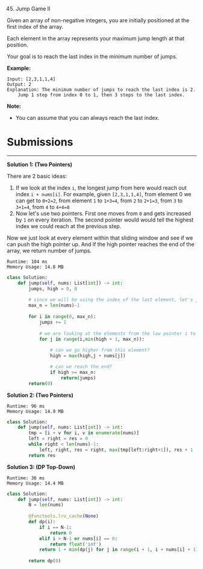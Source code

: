 45. Jump Game II

Given an array of non-negative integers, you are initially positioned at the first index of the array.

Each element in the array represents your maximum jump length at that position.

Your goal is to reach the last index in the minimum number of jumps.

**Example:**
```
Input: [2,3,1,1,4]
Output: 2
Explanation: The minimum number of jumps to reach the last index is 2.
    Jump 1 step from index 0 to 1, then 3 steps to the last index.
```

**Note:**

* You can assume that you can always reach the last index.

# Submissions
---
**Solution 1: (Two Pointers)**

There are 2 basic ideas:

1. If we look at the index `i`, the longest jump from here would reach out index `i + nums[i]`. For example, given `[2,3,1,1,4]`, from element 0 we can get to `0+2=2`, from element `1` to `1+3=4`, from `2` to `2+1=3`, from `3` to `3+1=4`, from `4` to `4+4=8`
1. Now let's use two pointers. First one moves from `0` and gets increased by `1` on every iteration. The second pointer would would tell the highest index we could reach at the previous step.

Now we just look at every element within that sliding window and see if we can push the high pointer up. And if the high pointer reaches the end of the array, we return number of jumps.

```
Runtime: 104 ms
Memory Usage: 14.8 MB
```
```python
class Solution:
    def jump(self, nums: List[int]) -> int:
        jumps, high = 0, 0
        
        # since we will be using the index of the last element, let's just store it in max_n
        max_n = len(nums)-1
        
        for i in range(0, max_n):
            jumps += 1
            
            # we are looking at the elements from the low pointer i to either high pointer or the end of the list
            for j in range(i,min(high + 1, max_n)):
                
                # can we go higher from this element?
                high = max(high,j + nums[j])

                # can we reach the end?
                if high >= max_n: 
                    return(jumps) 
        return(0)
```

**Solution 2: (Two Pointers)**
```
Runtime: 96 ms
Memory Usage: 14.9 MB
```
```python
class Solution:
    def jump(self, nums: List[int]) -> int:
        tmp = [i + v for i, v in enumerate(nums)]
        left = right = res = 0
        while right < len(nums)-1:
            left, right, res = right, max(tmp[left:right+1]), res + 1
        return res
```

**Solution 3: (DP Top-Down)**
```
Runtime: 36 ms
Memory Usage: 14.4 MB
```
```python
class Solution:
    def jump(self, nums: List[int]) -> int:
        N = len(nums)
        
        @functools.lru_cache(None)
        def dp(i):
            if i == N-1:
                return 0
            elif i > N-1 or nums[i] == 0:
                return float('inf')
            return 1 + min(dp(j) for j in range(i + 1, i + nums[i] + 1))
            
        return dp(0)
```